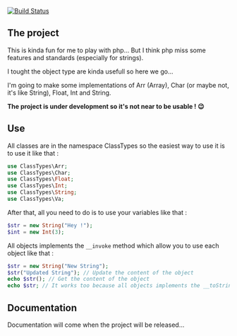 [![Build Status](https://travis-ci.org/bendem/ClassTypes.png)](https://travis-ci.org/bendem/ClassTypes)

## The project

This is kinda fun for me to play with php...
But I think php miss some features and standards (especially for strings).

I tought the object type are kinda usefull so here we go...

I'm going to make some implementations of Arr (Array), Char (or maybe not, it's like String),
Float, Int and String.

**The project is under development so it's not near to be usable ! :wink:**

## Use

All classes are in the namespace ClassTypes so the easiest way to use it is
to use it like that :

```php
use ClassTypes\Arr;
use ClassTypes\Char;
use ClassTypes\Float;
use ClassTypes\Int;
use ClassTypes\String;
use ClassTypes\Va;
```

After that, all you need to do is to use your variables like that :

```php
$str = new String("Hey !");
$int = new Int(3);
```

All objects implements the ``__invoke`` method which allow you to use each object like that :

```php
$str = new String("New String");
$str("Updated String"); // Update the content of the object
echo $str(); // Get the content of the object
echo $str; // It works too because all objects implements the __toString method as well
```

## Documentation

Documentation will come when the project will be released...
